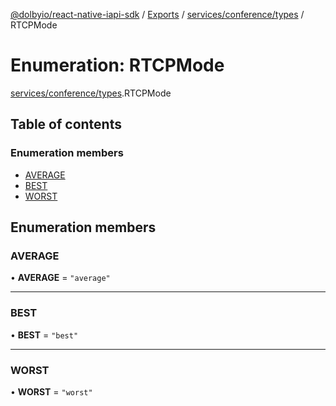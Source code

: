 [@dolbyio/react-native-iapi-sdk](../README.md) / [Exports](../modules.md) / [services/conference/types](../modules/services_conference_types.md) / RTCPMode

# Enumeration: RTCPMode

[services/conference/types](../modules/services_conference_types.md).RTCPMode

## Table of contents

### Enumeration members

- [AVERAGE](services_conference_types.RTCPMode.md#average)
- [BEST](services_conference_types.RTCPMode.md#best)
- [WORST](services_conference_types.RTCPMode.md#worst)

## Enumeration members

### AVERAGE

• **AVERAGE** = `"average"`

___

### BEST

• **BEST** = `"best"`

___

### WORST

• **WORST** = `"worst"`
